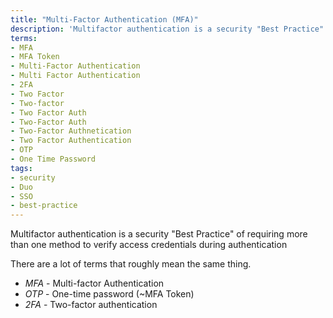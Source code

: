 ```yaml
---
title: "Multi-Factor Authentication (MFA)"
description: 'Multifactor authentication is a security "Best Practice" of requiring more than one method to verify access credentials during authentication'
terms:
- MFA
- MFA Token
- Multi-Factor Authentication
- Multi Factor Authentication
- 2FA
- Two Factor
- Two-factor
- Two Factor Auth
- Two-Factor Auth
- Two-Factor Authnetication
- Two Factor Authentication
- OTP
- One Time Password
tags:
- security
- Duo
- SSO
- best-practice
---
```

Multifactor authentication is a security "Best Practice" of requiring more than one method to verify access credentials during authentication

There are a lot of terms that roughly mean the same thing.

- *MFA* - Multi-factor Authentication
- *OTP* - One-time password (~MFA Token)
- *2FA* - Two-factor authentication
